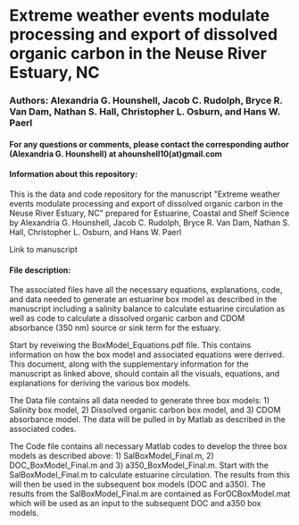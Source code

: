 # Extreme weather events modulate processing and export of dissolved organic carbon in the Neuse River Estuary, NC

### Authors: Alexandria G. Hounshell, Jacob C. Rudolph, Bryce R. Van Dam, Nathan S. Hall, Christopher L. Osburn, and Hans W. Paerl

#### For any questions or comments, please contact the corresponding author (Alexandria G. Hounshell) at ahounshell10(at)gmail.com

#### Information about this repository:

This is the data and code repository for the manuscript "Extreme weather events modulate processing and export of dissolved organic carbon in the Neuse River Estuary, NC" prepared for Estuarine, Coastal and Shelf Science by Alexandria G. Hounshell, Jacob C. Rudolph, Bryce R. Van Dam, Nathan S. Hall, Christopher L. Osburn, and Hans W. Paerl

Link to manuscript

#### File description:

The associated files have all the necessary equations, explanations, code, and data needed to generate an estuarine box model as described in the manuscript including a salinity balance to calculate estuarine circulation as well as code to calculate a dissolved organic carbon and CDOM absorbance (350 nm) source or sink term for the estuary.

Start by reveiwing the BoxModel_Equations.pdf file. This contains information on how the box model and associated equations were derived. This document, along with the supplementary information for the manuscript as linked above, should contain all the visuals, equations, and explanations for deriving the various box models.

The Data file contains all data needed to generate three box models: 1) Salinity box model, 2) Dissolved organic carbon box model, and 3) CDOM absorbance model. The data will be pulled in by Matlab as described in the associated codes.

The Code file contains all necessary Matlab codes to develop the three box models as described above: 1) SalBoxModel_Final.m, 2) DOC_BoxModel_Final.m and 3) a350_BoxModel_Final.m. Start with the SalBoxModel_Final.m to calculate estuarine circulation. The results from this will then be used in the subsequent box models (DOC and a350). The results from the SalBoxModel_Final.m are contained as ForOCBoxModel.mat which will be used as an input to the subsequent DOC and a350 box models.
